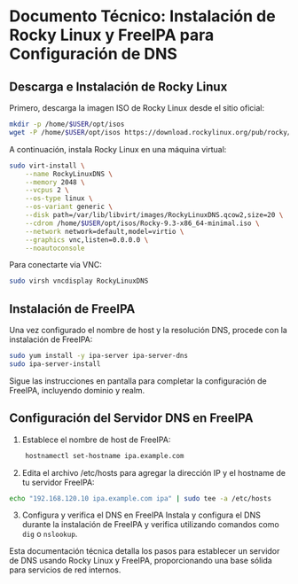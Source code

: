 # Documento Técnico: Instalación de Rocky Linux y FreeIPA para Configuración de DNS

## Descarga e Instalación de Rocky Linux

Primero, descarga la imagen ISO de Rocky Linux desde el sitio oficial:

```bash
mkdir -p /home/$USER/opt/isos
wget -P /home/$USER/opt/isos https://download.rockylinux.org/pub/rocky/9/isos/x86_64/Rocky-9.3-x86_64-minimal.iso
```

A continuación, instala Rocky Linux en una máquina virtual:

```bash
sudo virt-install \
    --name RockyLinuxDNS \
    --memory 2048 \
    --vcpus 2 \
    --os-type linux \
    --os-variant generic \
    --disk path=/var/lib/libvirt/images/RockyLinuxDNS.qcow2,size=20 \
    --cdrom /home/$USER/opt/isos/Rocky-9.3-x86_64-minimal.iso \
    --network network=default,model=virtio \
    --graphics vnc,listen=0.0.0.0 \
    --noautoconsole
```

Para conectarte via VNC:

```bash
sudo virsh vncdisplay RockyLinuxDNS
```

## Instalación de FreeIPA

Una vez configurado el nombre de host y la resolución DNS, procede con la instalación de FreeIPA:

```bash
sudo yum install -y ipa-server ipa-server-dns
sudo ipa-server-install
```

Sigue las instrucciones en pantalla para completar la configuración de FreeIPA, incluyendo dominio y realm.

## Configuración del Servidor DNS en FreeIPA

1. Establece el nombre de host de FreeIPA:

```bash
    hostnamectl set-hostname ipa.example.com
```

2. Edita el archivo /etc/hosts para agregar la dirección IP y el hostname de tu servidor FreeIPA:

```bash
echo "192.168.120.10 ipa.example.com ipa" | sudo tee -a /etc/hosts
```

3. Configura y verifica el DNS en FreeIPA
Instala y configura el DNS durante la instalación de FreeIPA y verifica utilizando comandos como `dig` o `nslookup`.

Esta documentación técnica detalla los pasos para establecer un servidor de DNS usando Rocky Linux y FreeIPA, proporcionando una base sólida para servicios de red internos.

